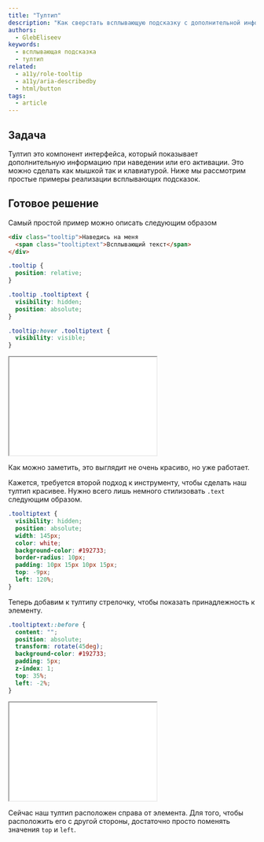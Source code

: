 ```yaml
---
title: "Тултип"
description: "Как сверстать всплывающую подсказку с дополнительной информацией, которая появляется при взаимодействии с элементом."
authors:
  - GlebEliseev
keywords:
  - всплывающая подсказка
  - тултип
related:
  - a11y/role-tooltip
  - a11y/aria-describedby
  - html/button
tags:
  - article
---
```


## Задача

Тултип это компонент интерфейса, который показывает дополнительную информацию при наведении или его активации. Это можно сделать как мышкой так и клавиатурой. Ниже мы рассмотрим простые примеры реализации всплывающих подсказок.

## Готовое решение

Самый простой пример можно описать следующим образом

```html
<div class="tooltip">Наведись на меня
  <span class="tooltiptext">Всплывающий текст</span>
</div>
```

```css
.tooltip {
  position: relative;
}

.tooltip .tooltiptext {
  visibility: hidden;
  position: absolute;
}

.tooltip:hover .tooltiptext {
  visibility: visible;
}
```

<iframe title="Простой пример" src="demos/simple/" height="200"></iframe>

Как можно заметить, это выглядит не очень красиво, но уже работает.

Кажется, требуется второй подход к инструменту, чтобы сделать наш тултип красивее. Нужно всего лишь немного стилизовать `.text` следующим образом.

```css
.tooltiptext {
  visibility: hidden;
  position: absolute;
  width: 145px;
  color: white;
  background-color: #192733;
  border-radius: 10px;
  padding: 10px 15px 10px 15px;
  top: -9px;
  left: 120%;
}
```

Теперь добавим к тултипу стрелочку, чтобы показать принадлежность к элементу.

```css
.tooltiptext::before {
  content: "";
  position: absolute;
  transform: rotate(45deg);
  background-color: #192733;
  padding: 5px;
  z-index: 1;
  top: 35%;
  left: -2%;
}
```

<iframe title="Тултип со стрелочкой" src="demos/arrow/" height="200"></iframe>

Сейчас наш тултип расположен справа от элемента. Для того, чтобы расположить его с другой стороны, достаточно просто поменять значения `top` и `left`.
